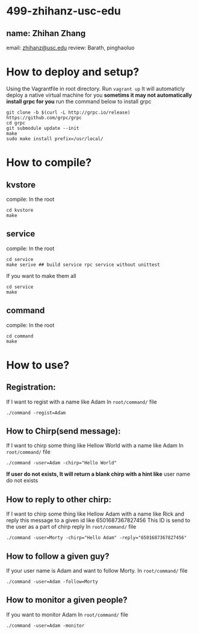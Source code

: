 # 499-zhihanz-usc-edu
name: Zhihan Zhang
---------------

email: zhihanz@usc.edu
review: Barath, pinghaoluo
# How to deploy and setup?
Using the Vagrantfile in root directory.
Run `vagrant up`
It will automaticly deploy a native virtual machine for you
**sometims it may not automatically install grpc for you**
run the command below to install grpc
```
git clone -b $(curl -L http://grpc.io/release) https://github.com/grpc/grpc
cd grpc
git submodule update --init
make
sudo make install prefix=/usr/local/
```
# How to compile?
## kvstore
compile:
In the root
```
cd kvstore
make
```
## service
compile:
In the root
```
cd service
make serive ## build service rpc service without unittest
```
If you want to make them all 
```
cd service
make
```
## command
compile:
In the root
```
cd command
make
```
# How to use?
## Registration:
If I want to regist with a name like Adam
In `root/command/` file
```
./command -regist=Adam
```
## How to Chirp(send message):
If I want to chirp some thing like Hellow World with a name like Adam
In `root/command/` file
```
./command -user=Adam -chirp="Hello World"
```
**If user do not exists, It will return a blank chirp with a hint like**
user name do not exists

## How to reply to other chirp:
If I want to chirp some thing like Hellow Adam with a name like Rick and reply this message to a given id like 6501687367827456
This ID is send to the user as a part of chirp reply
In `root/command/` file
```
./command -user=Morty -chirp="Hello Adam" -reply="6501687367827456"
```
## How to follow a given guy?
If your user name is Adam and want to follow Morty.
In `root/command/` file
```
./command -user=Adam -follow=Morty
```
## How to monitor a given people?
If you want to monitor Adam
In `root/command/` file
```
./command -user=Adam -monitor
```

